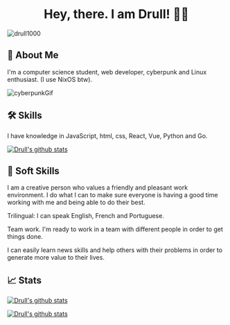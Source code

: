 
<h1 align="center">Hey, there. I am Drull! 👋🤖</h1>
<p align="left"> <img src="https://komarev.com/ghpvc/?username=drull1000&label=Profile%20views&color=0e75b6&style=flat" alt="drull1000" /> </p>

## 🚀 About Me
I'm a computer science student, web developer, cyberpunk and Linux enthusiast. (I use NixOS btw).

![cyberpunkGif](https://giffiles.alphacoders.com/211/211931.gif)
## 🛠 Skills

I have knowledge in JavaScript, html, css, React, Vue, Python and Go. 

[![Drull's github stats](https://github-readme-stats.vercel.app/api/top-langs?username=drull1000&show_icons=true&locale=en&layout=compact)](https://github.com/anuraghazra/github-readme-stats)

## 👥 Soft Skills

I am a creative person who values a friendly and pleasant work environment. I do what I can to make sure everyone is having a good time working with me and being able to do their best.

Trilingual: I can speak English, French and Portuguese.

Team work. I'm ready to work in a team with different people in order to get things done.

I can easily learn news skills and help others with their problems in order to generate more value to their lives.

## 📈 Stats
[![Drull's github stats](https://github-readme-stats.vercel.app/api?username=drull1000&count_private=true&show_icons=true)](https://github.com/anuraghazra/github-readme-stats)

[![Drull's github stats](https://github-readme-streak-stats.herokuapp.com/?user=drull1000&)](https://github.com/anuraghazra/github-readme-stats)




